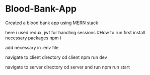 # Blood-Bank-App
Created a blood bank app using MERN stack

here i used redux, jwt for handling sessions
#How to run
first install necessary packages
npm i

add necessary in .env file

navigate to client directory
cd client
npm run dev

navigate to server directory
cd server and run
npm run start
